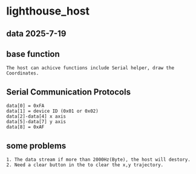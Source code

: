 # lighthouse_host

## data 2025-7-19

## base function    
    The host can achicve functions include Serial helper, draw the Coordinates.

## Serial Communication Protocols

    data[0] = 0xFA
    data[1] = device ID (0x01 or 0x02)
    data[2]-data[4] x axis
    data[5]-data[7] y axis
    data[8] = 0xAF


## some problems
    1. The data stream if more than 2000Hz(Byte), the host will destory.
    2. Need a clear button in the to clear the x,y trajectory.